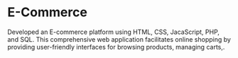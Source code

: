 # E-Commerce
 Developed an E-commerce platform using HTML, CSS, JacaScript, PHP, and SQL. This comprehensive web application facilitates online shopping by providing user-friendly interfaces for browsing products, managing carts,.
